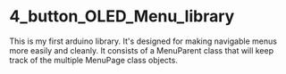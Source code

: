 # 4_button_OLED_Menu_library
This is my first arduino library. It's designed for making navigable menus more easily and cleanly. It consists of a MenuParent class that will keep track of the multiple MenuPage class objects. 
